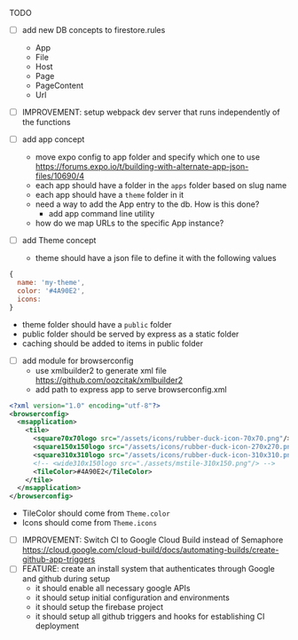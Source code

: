 TODO

- [ ] add new DB concepts to firestore.rules
  - App
  - File
  - Host
  - Page
  - PageContent
  - Url

- [ ] IMPROVEMENT: setup webpack dev server that runs independently of the functions

- [ ] add app concept  
  - move expo config to app folder and specify which one to use
  https://forums.expo.io/t/building-with-alternate-app-json-files/10690/4
  - each app should have a folder in the `apps` folder based on slug name
  - each app should have a `theme` folder in it
  - need a way to add the App entry to the db. How is this done?
    - add app command line utility
  - how do we map URLs to the specific App instance?

- [ ] add Theme concept
  - theme should have a json file to define it with the following values
```js
{
  name: 'my-theme',
  color: '#4A90E2',
  icons:
}
```
  - theme folder should have a `public` folder
  - public folder should be served by express as a static folder
  - caching should be added to items in public folder




- [ ] add module for browserconfig 
  - use xmlbuilder2 to generate xml file https://github.com/oozcitak/xmlbuilder2
  - add path to express app to serve browserconfig.xml
```xml
<?xml version="1.0" encoding="utf-8"?>
<browserconfig>
  <msapplication>
    <tile>
      <square70x70logo src="/assets/icons/rubber-duck-icon-70x70.png"/>
      <square150x150logo src="/assets/icons/rubber-duck-icon-270x270.png"/>
      <square310x310logo src="/assets/icons/rubber-duck-icon-310x310.png"/>
      <!-- <wide310x150logo src="./assets/mstile-310x150.png"/> -->
      <TileColor>#4A90E2</TileColor>
    </tile>
  </msapplication>
</browserconfig>
```
  - TileColor should come from `Theme.color`
  - Icons should come from `Theme.icons`


- [ ] IMPROVEMENT: Switch CI to Google Cloud Build instead of Semaphore
  https://cloud.google.com/cloud-build/docs/automating-builds/create-github-app-triggers
- [ ] FEATURE: create an install system that authenticates through Google and
  github during setup 
  - it should enable all necessary google APIs
  - it should setup initial configuration and environments
  - it should setup the firebase project
  - it should setup all github triggers and hooks for establishing CI deployment
  